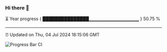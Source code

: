 ### Hi there 👋

⏳ Year progress { ███████████████▁▁▁▁▁▁▁▁▁▁▁▁▁▁▁ } 50.75 %

---

⏰ Updated on Thu, 04 Jul 2024 18:15:06 GMT

![Progress Bar CI](https://github.com/liununu/liununu/workflows/Progress%20Bar%20CI/badge.svg)
